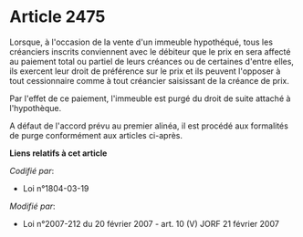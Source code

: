 # Article 2475

Lorsque, à l'occasion de la vente d'un immeuble hypothéqué, tous les créanciers inscrits conviennent avec le débiteur que le
prix en sera affecté au paiement total ou partiel de leurs créances ou de certaines d'entre elles, ils exercent leur droit de
préférence sur le prix et ils peuvent l'opposer à tout cessionnaire comme à tout créancier saisissant de la créance de prix.

Par l'effet de ce paiement, l'immeuble est purgé du droit de suite attaché à l'hypothèque.

A défaut de l'accord prévu au premier alinéa, il est procédé aux formalités de purge conformément aux articles ci-après.

**Liens relatifs à cet article**

_Codifié par_:

  - Loi n°1804-03-19

_Modifié par_:

  - Loi n°2007-212 du 20 février 2007 - art. 10 (V) JORF 21 février 2007
